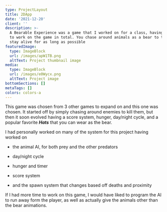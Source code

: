 ```yaml
---
type: ProjectLayout
title: 2DApp
date: '2021-12-20'
client: ''
description: >-
  A Bearable Experience was a game that I worked on for a class, having 4 weeks
  to work on the game in total. You chase around animals as a bear to try and
  stay alive for as long as possible
featuredImage:
  type: ImageBlock
  url: /images/apW1TB.png
  altText: Project thumbnail image
media:
  type: ImageBlock
  url: /images/e0Wycx.png
  altText: Project image
bottomSections: []
metaTags: []
colors: colors-a
---
```

This game was chosen from 3 other games to expand on and this one was chosen. It started off by simply chasing around enemies to kill them, but then it soon evolved having a score system, hunger, day/night cycle, and a popular favorite ***Hats*** that you can wear as the bear.

I had personally worked on many of the system for this project having worked on

*   the animal AI, for both prey and the other predators

*   day/night cycle

*   hunger and timer

*   score system

*   and the spawn system that changes based off deaths and proximity

If I had more time to work on this game, I would have liked to program the AI to run away form the player, as well as actually give the animals other than the bear animations.

